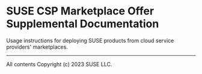 # SUSE CSP Marketplace Offer Supplemental Documentation

Usage instructions for deploying SUSE products from cloud service providers' marketplaces.

---
All contents Copyright (c) 2023 SUSE LLC.
